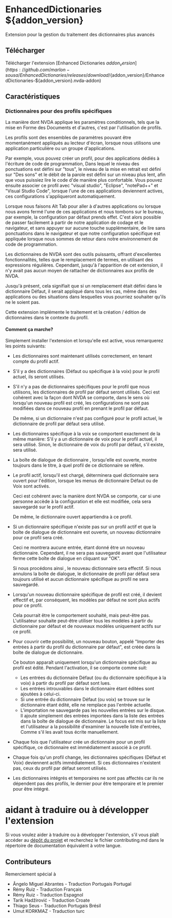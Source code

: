 # EnhancedDictionaries ${addon_version}
Extension pour la gestion du traitement des dictionnaires plus avancés

## Télécharger
Télécharger l'extension [Enhanced Dictionaries ${addon_version}](https://github.com/marlon-sousa/EnhancedDictionaries/releases/download/${addon_version}/EnhancedDictionaries-${addon_version}.nvda-addon)

## Caractéristiques

### Dictionnaires pour des profils spécifiques
La manière dont NVDA applique les paramètres conditionnels, tels que la mise en Forme des Documents  et d'autres, c'est par l'utilisation de profils.

Les profils sont des ensembles de paramètres pouvant être  momentanément appliqués au lecteur d'écran, lorsque nous utilisons  une application particulière ou un groupe d'applications.

Par exemple, vous pouvez créer un profil,  pour des applications dédiés  à l'écriture de code de programmation, Dans lequel le niveau des ponctuations  est défini sur "tous", le niveau de la mise en retrait  est défini  sur "Des sons" et le débit de la parole est défini sur un niveau plus lent, afin que vous puissiez lire le code  d'de manière plus confortable. Vous pouvez ensuite associer ce profil avec "visual studio", "Eclipse", "notePad++" et "Visual Studio Code", lorsque l'une de ces applications deviennent actives, ces configurations s'appliqueront automatiquement.

Lorsque nous faisons Alt Tab pour aller à d'autres applications ou lorsque nous avons fermé l'une de ces applications et nous tombons  sur le bureau, par exemple, la configuration par défaut prends effet. C'est alors possible de passer facilement à partir  de notre application de codage et le navigateur, et sans appuyer sur aucune touche supplémentaire, de lire sans ponctuations dans le navigateur et que  notre configuration spécifique est appliquée lorsque nous sommes de retour dans notre environnement de code de programmation.

Les dictionnaires de NVDA sont des outils puissants, offrant d'excellentes fonctionnalités, telles que le remplacement de termes, en utilisant des expressions régulières. Cependant, jusqu'à l'apparition de cet extension, il n'y avait pas aucun moyen de rattacher de dictionnaires aux profils de NVDA.

Jusqu'à présent, cela signifiait que si un remplacement était défini dans le dictionnaire  Défaut, il serait appliqué dans tous les cas, même dans des applications ou des situations dans lesquelles vous pourriez souhaiter qu'ils ne le soient pas.

Cette extension implémente le traitement et la création / édition de dictionnaires dans le contexte du profil.

#### Comment ça marche?

Simplement installer l'extension et lorsqu'elle est active, vous remarquerez les points suivants:

* Les dictionnaires sont maintenant utilisés correctement, en tenant compte du profil actif.
* S'il y a des dictionnaires (Défaut ou spécifique à la voix) pour le profil actuel, ils seront utilisés.
* S'il n'y a pas de dictionnaires spécifiques pour le profil que nous utilisons, les dictionnaires de profil par défaut seront utilisés. Ceci est cohérent avec la façon dont NVDA se comporte, dans le sens où lorsqu'un nouveau profil est créé, les configurations ne sont pas modifiées dans ce nouveau profil en prenant le profil par défaut.

    De même, si un dictionnaire n'est pas configuré pour le profil actuel, le dictionnaire de profil par défaut sera utilisé.

* Les dictionnaires spécifique à la voix se comportent exactement de la même manière: S'il y a un dictionnaire de voix pour le profil actuel, il sera utilisé. Sinon, le dictionnaire de voix du profil par défaut, s'il existe, sera utilisé.
* La boîte de  dialogue de dictionnaire , lorsqu'elle est ouverte, montre toujours dans le titre, à quel profil de ce dictionnaire se réfère.
* Le profil actif, lorsqu'il est chargé, déterminera quel dictionnaire sera ouvert pour l'édition, lorsque les menus de dictionnaire  Défaut  ou de Voix sont activés.

    Ceci est cohérent avec la manière dont NVDA se comporte, car si une personne accède à la configuration  et elle est modifiée, cela sera  sauvegardé sur le profil actif.

    De même, le dictionnaire ouvert appartiendra à ce profil.

* Si un dictionnaire spécifique n'existe pas sur un profil actif et que la boîte de dialogue de dictionnaire est ouverte, un nouveau dictionnaire pour ce profil sera créé.

    Ceci ne montrera aucune entrée, étant donné être un nouveau dictionnaire. Cependant, il ne sera pas sauvegardé avant que l'utilisateur ferme cette boîte de dialogue en cliquant sur "OK".

    Si nous procédons ainsi , le nouveau dictionnaire sera effectif. Si nous annulons la boîte de dialogue, le dictionnaire de profil par défaut sera toujours utilisé et aucun dictionnaire spécifique au profil ne sera sauvegardé.

* Lorsqu'un nouveau dictionnaire spécifique de profil est créé, il devient effectif et, par conséquent, les modèles  par défaut ne sont plus actifs pour ce profil.

    Cela pourrait être le comportement souhaité, mais peut-être pas. L'utilisateur souhaite peut-être utiliser tous les modèles à partir du dictionnaire par défaut et de nouveaux modèles uniquement actifs sur ce profil.

* Pour couvrir cette possibilité, un nouveau  bouton, appelé "Importer des entrées à partir du profil du dictionnaire par défaut", est créée dans la boîte de dialogue de dictionnaire.

    Ce bouton apparaît uniquement lorsqu'un dictionnaire spécifique au profil est édité. Pendant l'activation, il se comporte comme suit:
  
    - Les entrées du dictionnaire Défaut (ou du dictionnaire spécifique à la voix) à partir du profil par défaut sont lues.
    - Les entrées introuvables dans le dictionnaire étant éditées sont ajoutées à celui-ci.
    - Si une entrée du dictionnaire  Défaut (ou voix) se trouve sur le dictionnaire étant édité, elle ne remplace pas l'entrée actuelle.
    - L'importation ne sauvegarde pas les nouvelles entrées sur le disque. Il ajoute simplement des entrées importées dans la liste des entrées dans la boîte de dialogue de dictionnaire. Le focus est mis sur la liste et l'utilisateur a la possibilité d'examiner la nouvelle liste  d'entrées, Comme s'il les avait tous écrite manuellement.

* Chaque fois que l'utilisateur crée un dictionnaire pour un profil spécifique, ce dictionnaire est immédiatement associé à ce profil.
* Chaque fois qu'un profil change, les dictionnaires spécifiques (Défaut et Voix) deviennent actifs immédiatement. Si ces dictionnaires n'existent pas, ceux du profil par défaut seront utilisés.
* Les dictionnaires intégrés et temporaires ne sont pas affectés car ils ne dépendent pas des profils, le dernier pour être temporaire et le premier pour être intégré.

# aidant à traduire ou à développer l'extension

Si vous voulez aider à traduire ou à développer l'extension, s'il vous plaît accéder au  [dépôt du projet](https://github.com/marlon-sousa/EnhancedDictionaries) et recherchez le fichier contributing.md dans le répertoire de documentation équivalent à votre langue.

## Contributeurs

Remerciement spécial à

* Ângelo Miguel Abrantes - Traduction Portugais Portugal
* Rémy Ruiz - Traduction Français
* Rémy Ruiz - Traduction Espagnol
* Tarik Hadžirović - Traduction Croate
*  Thiago Seus - Traduction Portugais Brésil
* Umut KORKMAZ - Traduction turc
